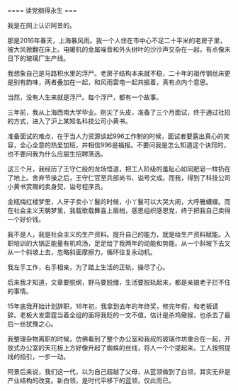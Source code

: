 ==== 读党纲得永生 ===

我是在网上认识阿景的。

那是2016年春天，上海暴风雨。我一个人住在市中心不足二十平米的老房子里，被大风掀翻在床上。电暖机的金属噪音和外头树叶的沙沙声交杂在一起，有点像末日下的玻璃厂生产线。

我想象自己是马路积水里的浮尸。老房子结构本来就不稳，二十年的祖传钢丝床更是别有韵味，两者叠加在一起，和风雨雷电一起共振着，真有点内个意思。

当然，没有人生来就是浮尸。每个浮尸，都有一个故事。

三年前，我从上海西南大学毕业。削尖了头皮，准备了三个月面试，终于通过社招的方式，进入了沪上某知名科技公司小黄书。

准备面试的难点，在于当人力资源谈起996工作制的时候，面试者要露出真心的笑容，全心全意的热爱加班，并相信996是福报。不要问我是怎么知道这个诀窍的，也不要问我为什么应届生招聘落选。

这三个月，我经历了王守仁般的龙场悟道，把工人阶级的羞耻心如同肥皂一样扔在了地上。舍弃节操之后，王守仁官至兵部尚书、谥号文成。而我，得到了科技公司小黄书赏赐的卖身契，谥号程序员。

金瓶梅红楼梦里，人牙子卖小丫鬟的时候，小丫鬟可以大哭大闹，大呼雅蠛蝶。而在社会主义天朝梦里，我载歌载舞喜上眉梢，感恩组织感恩党，终于把我自己卖得一个好价钱。

我不是人，我是社会主义的生产资料。提升自己的能力，就是给生产资料赋能。入职培训的大锅正能量有机鸡汤，足足给了我两年的动能和势能。从一个斜坡下去又从一个斜坡上去，忽略斜面摩擦力，循环往复永动机。

我左手工作，右手相亲，为了踏上生活的正轨，操尽了心。

后来我才知道，文章要脱纲，野马要脱缰，生活要脱轨起来，都是亲娘老子拦不住的事情。

15年底我开始计划辞职，16年初，我拿到去年的年终奖，修完年假，和老板请辞。老板大发雷霆当着全组的面将我贬的一文不值，估计是杀鸡儆猴，也杀去了最后一丝犹豫之心。

我整理杂物离职的时候，仿佛看到了整个办公室和我叔的玻璃作坊重合在一起，开放式办公室的天花板上方好像升起了蜘蛛的丝线，将人一个个提起来。工人按照提线的指引，一步一动。

阿景后来说，我们这一代，以为自己超越了父母，从蓝领做到了白领，其实无非是产业结构的改变。新白领，是时代平移下的蓝领，仅此而已。